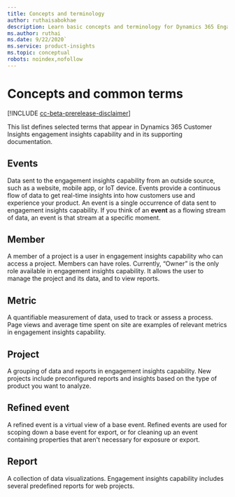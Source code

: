 ```yaml
---
title: Concepts and terminology
author: ruthaisabokhae
description: Learn basic concepts and terminology for Dynamics 365 Engagement Insights
ms.author: ruthai
ms.date: 9/22/2020`
ms.service: product-insights
ms.topic: conceptual
robots: noindex,nofollow
---
```


# Concepts and common terms

[!INCLUDE [cc-beta-prerelease-disclaimer]( ../includes/cc-beta-prerelease-disclaimer.md)]

This list defines selected terms that appear in Dynamics 365 Customer Insights engagement insights capability and in its supporting documentation.

## Events

Data sent to the engagement insights capability from an outside source, such as a website, mobile app, or IoT device. Events provide a continuous flow of data to get real-time insights into how customers use and experience your product. An event is a single occurrence of data sent to engagement insights capability. If you think of an **event** as a flowing stream of data, an event is that stream at a specific moment.

## Member

A member of a project is a user in engagement insights capability who can access a project. Members can have roles. Currently, “Owner” is the only role available in engagement insights capability. It allows the user to manage the project and its data, and to view reports.

## Metric

A quantifiable measurement of data, used to track or assess a process. Page views and average time spent on site are examples of relevant metrics in engagement insights capability.

## Project

A grouping of data and reports in engagement insights capability. New projects include preconfigured reports and insights based on the type of product you want to analyze.

## Refined event

A refined event is a virtual view of a base event. Refined events are used for scoping down a base event for export, or for cleaning up an event containing properties that aren't necessary for exposure or export.

## Report

A collection of data visualizations. Engagement insights capability includes several predefined reports for web projects.
